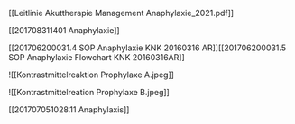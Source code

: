 [[Leitlinie Akuttherapie Management Anaphylaxie_2021.pdf]]

[[201708311401 Anaphylaxie]]

[[201706200031.4 SOP Anaphylaxie KNK 20160316 AR]][[201706200031.5 SOP Anaphylaxie Flowchart KNK 20160316AR]]

![[Kontrastmittelreaktion Prophylaxe A.jpeg]]

![[Kontrastmittelreation Prophylaxe B.jpeg]]

[[201707051028.11 Anaphylaxis]]